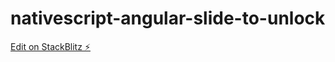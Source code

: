 # nativescript-angular-slide-to-unlock

[Edit on StackBlitz ⚡️](https://stackblitz.com/edit/nativescript-stackblitz-templates-pblgsk)